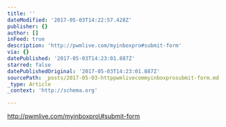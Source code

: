 ```yaml
---
title: ''
dateModified: '2017-05-03T14:22:57.428Z'
publisher: {}
author: []
inFeed: true
description: 'http://pwmlive.com/myinboxpro#submit-form'
via: {}
datePublished: '2017-05-03T14:23:01.887Z'
starred: false
datePublishedOriginal: '2017-05-03T14:23:01.887Z'
sourcePath: _posts/2017-05-03-httppwmlivecommyinboxprosubmit-form.md
_type: Article
_context: 'http://schema.org'

---
```

http://pwmlive.com/myinboxpro\#submit-form